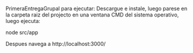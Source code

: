  PrimeraEntregaGrupal
para ejecutar:
Descargue e instale, luego parese en la carpeta raiz del projecto en una ventana CMD del sistema operativo, luego ejecuta:

node src/app

Despues navega a http://localhost:3000/
